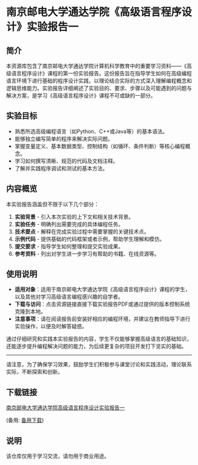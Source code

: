 # 南京邮电大学通达学院《高级语言程序设计》实验报告一

## 简介

本资源库包含了南京邮电大学通达学院计算机科学教育中的重要学习资料——《高级语言程序设计》课程的第一份实验报告。这份报告旨在指导学生如何在高级编程语言环境下进行基础的程序设计实践，以理论结合实际的方式深入理解编程概念和逻辑思维能力。实验报告详细阐述了实验目的、要求、步骤以及可能遇到的问题与解决方案，是学习《高级语言程序设计》课程不可或缺的一部分。

## 实验目标

- 熟悉所选高级编程语言（如Python、C++或Java等）的基本语法。
- 能够独立编写简单的程序来解决实际问题。
- 掌握变量定义、基本数据类型、控制结构（如循环、条件判断）等核心编程概念。
- 学习如何撰写清晰、规范的代码及文档注释。
- 了解并实践程序调试和测试的基本方法。

## 内容概览

本实验报告涵盖但不限于以下几个部分：
1. **实验背景** - 引入本次实验的上下文和相关技术背景。
2. **实验任务** - 明确列出需要完成的具体编程任务。
3. **技术要点** - 解释在完成实验过程中需要掌握的关键技术点。
4. **示例代码** - 提供基础的代码框架或者示例，帮助学生理解和模仿。
5. **提交要求** - 指导学生如何整理和提交实验成果。
6. **参考资料** - 列出对学生进一步学习有帮助的书籍、在线资源等。

## 使用说明

- **适用对象**：适用于南京邮电大学通达学院《高级语言程序设计》课程的学生，以及其他对学习高级语言编程感兴趣的自学者。
- **下载与访问**：点击资源链接直接下载实验报告PDF或通过提供的版本控制系统克隆到本地。
- **注意事项**：请在阅读报告前安装好相应的编程环境，并建议在教师指导下进行实验操作，以便及时解答疑惑。

通过仔细研究和实践本实验报告的内容，学生不仅能够掌握高级语言的基础知识，还能逐步提升编程解决问题的能力，为后续更复杂的项目开发打下坚实的基础。

---

请注意，为了确保学习效果，鼓励学生们积极参与课堂讨论和实践活动，理论联系实际，不断探索和创新。

## 下载链接
[南京邮电大学通达学院高级语言程序设计实验报告一](https://pan.quark.cn/s/755cb4d04e3c) 

(备用: [备用下载](https://pan.baidu.com/s/1RCBv8EKjJntMoYADH8pTmQ?pwd=1234))

## 说明

该仓库仅用于学习交流，请勿用于商业用途。
